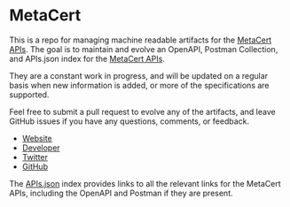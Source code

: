 # MetaCertThis is a repo for managing machine readable artifacts for the [MetaCert APIs](https://metacert.com/). The goal is to maintain and evolve an OpenAPI, Postman Collection, and APIs.json index for the [MetaCert APIs](https://metacert.com/).They are a constant work in progress, and will be updated on a regular basis when new information is added, or more of the specifications are supported.Feel free to submit a pull request to evolve any of the artifacts, and leave GitHub issues if you have any questions, comments, or feedback.- [Website](https://metacert.com/)- [Developer](https://metacert.com/)- [Twitter](https://twitter.com/MetaCert)- [GitHub](https://github.com/metacert)The [APIs.json](https://github.com/api-evangelist/metacert/blob/master/apis.json) index provides links to all the relevant links for the MetaCert APIs, including the OpenAPI and Postman if they are present.